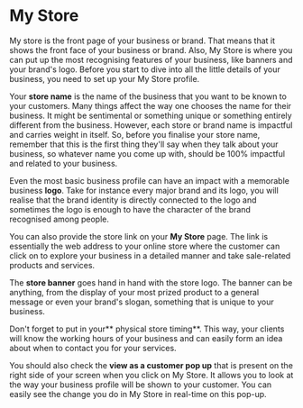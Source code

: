 # My Store 

My store is the front page of your business or brand. That means that it shows the front face of your business or brand. Also, My Store is where you can put up the most recognising features of your business, like banners and your brand's logo. Before you start to dive into all the little details of your business, you need to set up your My Store profile. 

Your **store name** is the name of the business that you want to be known to your customers. Many things affect the way one chooses the name for their business. It might be sentimental or something unique or something entirely different from the business. However, each store or brand name is impactful and carries weight in itself. So, before you finalise your store name, remember that this is the first thing they'll say when they talk about your business, so whatever name you come up with, should be 100% impactful and related to your business.

Even the most basic business profile can have an impact with a memorable business **logo**. Take for instance every major brand and its logo, you will realise that the brand identity is directly connected to the logo and sometimes the logo is enough to have the character of the brand recognised among people.

You can also provide the store link on your **My Store** page. The link is essentially the web address to your online store where the customer can click on to explore your business in a detailed manner and take sale-related products and services. 

The **store banner** goes hand in hand with the store logo. The banner can be anything, from the display of your most prized product to a general message or even your brand's slogan, something that is unique to your business. 

Don't forget to put in your** physical store timing**. This way, your clients will know the working hours of your business and can easily form an idea about when to contact you for your services. 

You should also check the **view as a customer pop up** that is present on the right side of your screen when you click on My Store. It allows you to look at the way your business profile will be shown to your customer. You can easily see the change you do in My Store in real-time on this pop-up.
